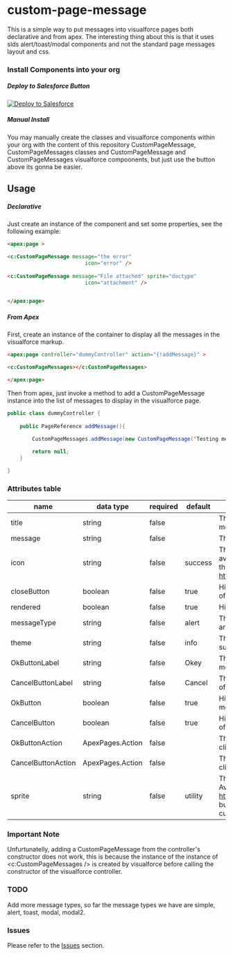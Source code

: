 # custom-page-message

This is a simple way to put messages into visualforce pages both declarative and from apex. The interesting thing about this is that it uses slds alert/toast/modal components and not the standard page messages layout and css.


### Install Components into your org

##### Deploy to Salesforce Button

<a href="https://githubsfdeploy.herokuapp.com?owner=anyei&repo=custom-page-message">
  <img alt="Deploy to Salesforce"
       src="https://raw.githubusercontent.com/afawcett/githubsfdeploy/master/src/main/webapp/resources/img/deploy.png">
</a>



##### Manual Install

You may manually create the classes and visualforce components within your org with the content of this repository CustomPageMessage, CustomPageMessages classes and CustomPageMessage and CustomPageMessages visualforce compoonents, but just use the button above its gonna be easier. 


## Usage

##### Declarative

Just create an instance of the component and set some properties, see the following example:

```html
<apex:page >

<c:CustomPageMessage message="the error"
                         icon="error" />
                         
<c:CustomPageMessage message="File attached" sprite="doctype"
                         icon="attachment" />


</apex:page>
```


##### From Apex

First, create an instance of the container to display all the messages in the visualforce markup.

```html
<apex:page controller="dummyController" action="{!addMessage}" >

<c:CustomPageMessages></c:CustomPageMessages>

</apex:page>
```

Then from apex, just invoke a method to add a CustomPageMessage instance into the list of messages to display in the visualforce page.

```java
public class dummyController {
    
    public PageReference addMessage(){

        CustomPageMessages.addMessage(new CustomPageMessage('Testing message','answer'));
       
        return null;
    }

}
```

### Attributes table

| name               | data type        | required | default | description |
|--------------------|------------------|----------|---------|-------------|
| title              | string           | false    |         |The title to be added for those types of messages where theres a title.|
| message            | string           | false    |         |The message content.|
| icon               | string           | false    | success |The message icon, it can be one of the ones available in slds sprites. Available values are in this link https://www.lightningdesignsystem.com/icons/ |
| closeButton        | boolean          | false    | true    |Hide or show the close button for those types of message where there's a close button.|
| rendered           | boolean          | false    | true    |Hide or show the entire component.|
| messageType        | string           | false    | alert   |The message type to apply. Available values are alert, simple, toast, modal, modal2.|
| theme              | string           | false    | info    |The slds theme to apply. Available values are success, info, error, warning.|
| OkButtonLabel      | string           | false    | Okey    |The label of the ok button for those type of message where there is an ok button.|
| CancelButtonLabel  | string           | false    | Cancel  |The label of the cancel button for those types of message where there is a cancel button.|
| OkButton           | boolean          | false    | true    |Hide or show the ok button for those type of message where there is an ok button.|
| CancelButton       | boolean          | false    | true    |Hide or show the cancel button for those type of messages where there is a cancel button.|
| OkButtonAction     | ApexPages.Action | false    |         |The controller method to invoke when users click on the ok button.|
| CancelButtonAction | ApexPages.Action | false    |         |The controller method to invoke when users click on the cancel button.|
| sprite             | string           | false    | utility |The sprite where the icon you want to use is. Available values are in this link https://www.lightningdesignsystem.com/icons/ but i'm going to resume it for you: action, custom, standard, utility and doctype.|

### Important Note

Unfurtunatelly, adding a CustomPageMessage from the controller's constructor does not work, this is because the instance of the instance of <c:CustomPageMessages /> is created by visualforce before calling the constructor of the visualforce controller.


### TODO
Add more message types, so far the message types we have are simple, alert, toast, modal, modal2.

### Issues
Please refer to the <a href="https://github.com/anyei/custom-page-message/issues">Issues</a> section.




